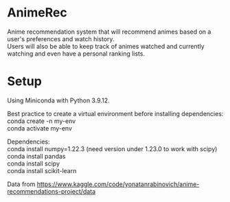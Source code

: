 # AnimeRec

Anime recommendation system that will recommend animes based on a user's preferences and watch history.\
Users will also be able to keep track of animes watched and currently watching and even have a personal ranking lists.


# Setup

Using Miniconda with Python 3.9.12.

Best practice to create a virtual environment before installing dependencies:\
conda create -n my-env\
conda activate my-env

Dependencies:\
conda install numpy=1.22.3 (need version under 1.23.0 to work with scipy)\
conda install pandas\
conda install scipy\
conda install scikit-learn

Data from https://www.kaggle.com/code/yonatanrabinovich/anime-recommendations-project/data
